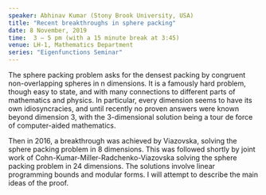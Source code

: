 ```yaml
---
speaker: Abhinav Kumar (Stony Brook University, USA)
title: "Recent breakthroughs in sphere packing"
date: 8 November, 2019
time:  3 – 5 pm (with a 15 minute break at 3:45)
venue: LH-1, Mathematics Department
series: "Eigenfunctions Seminar"
---
```


The sphere packing problem asks for the densest packing by
congruent non-overlapping spheres in n dimensions. It is a
famously hard problem, though easy to state, and with many
connections to different parts of mathematics and physics.
In particular, every dimension seems to have its own
idiosyncracies, and until recently no proven answers were
known beyond dimension 3, with the 3-dimensional solution
being a tour de force of computer-aided mathematics.

Then in 2016, a breakthrough was achieved by Viazovska,
solving the sphere packing problem in 8 dimensions. This
was followed shortly by joint work of
Cohn-Kumar-Miller-Radchenko-Viazovska solving the sphere
packing problem in 24 dimensions. The solutions involve
linear programming bounds and modular forms. I will attempt
to describe the main ideas of the proof.
